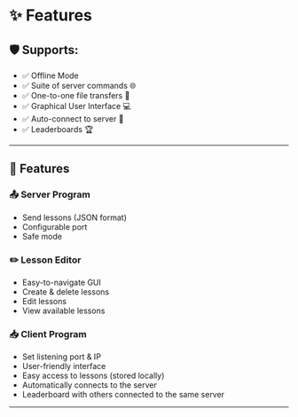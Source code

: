 # ✨ Features

## 🛡️ Supports:
- ✅ Offline Mode
- ✅ Suite of server commands 🌐
- ✅ One-to-one file transfers 📁
- ✅ Graphical User Interface 💻
- ✅ Auto-connect to server 🔄️
- ✅ Leaderboards 🏆

---

## 🎯 Features

### 📤 Server Program
- Send lessons (JSON format)
- Configurable port
- Safe mode

### ✏️ Lesson Editor
- Easy-to-navigate GUI
- Create & delete lessons
- Edit lessons
- View available lessons

### 📥 Client Program
- Set listening port & IP
- User-friendly interface
- Easy access to lessons (stored locally)
- Automatically connects to the server
- Leaderboard with others connected to the same server

---

